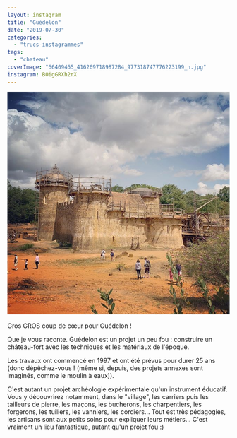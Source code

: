 ```yaml
---
layout: instagram
title: "Guédelon"
date: "2019-07-30"
categories: 
  - "trucs-instagrammes"
tags: 
  - "chateau"
coverImage: "66409465_416269718987284_977318747776223199_n.jpg"
instagram: B0igGRXh2rX
---
```


[![Guédelon](images/66409465_416269718987284_977318747776223199_n.jpg)](https://www.instagram.com/p/B0igGRXh2rX/ "Guédelon")

Gros GROS coup de cœur pour Guédelon !

Que je vous raconte. Guédelon est un projet un peu fou : construire un château-fort avec les techniques et les matériaux de l'époque.

Les travaux ont commencé en 1997 et ont été prévus pour durer 25 ans (donc dépêchez-vous ! (même si, depuis, des projets annexes sont imaginés, comme le moulin à eaux)).

C'est autant un projet archéologie expérimentale qu'un instrument éducatif. Vous y découvrirez notamment, dans le "village", les carriers puis les tailleurs de pierre, les maçons, les bucherons, les charpentiers, les forgerons, les tuiliers, les vanniers, les cordiers... Tout est très pédagogies, les artisans sont aux petits soins pour expliquer leurs métiers... C'est vraiment un lieu fantastique, autant qu'un projet fou :)
